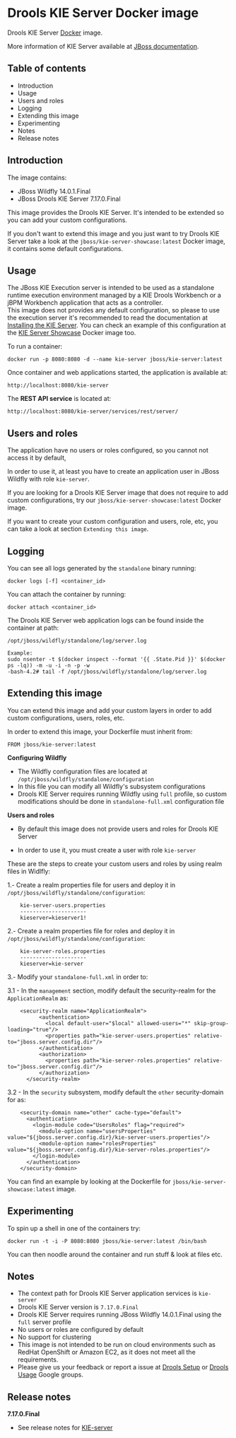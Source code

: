 Drools KIE Server Docker image
===============================

Drools KIE Server [Docker](http://docker.io/) image.

More information of KIE Server available at [JBoss documentation](https://docs.jboss.org/drools/release/7.17.0.Final/drools-docs/html_single/#_ch.kie.server).

Table of contents
------------------

* Introduction
* Usage
* Users and roles
* Logging
* Extending this image
* Experimenting
* Notes
* Release notes

Introduction
------------

The image contains:    
           
* JBoss Wildfly 14.0.1.Final
* JBoss Drools KIE Server 7.17.0.Final

This image provides the Drools KIE Server. It's intended to be extended so you can add your custom configurations.                 

If you don't want to extend this image and you just want to try Drools KIE Server take a look at the `jboss/kie-server-showcase:latest` Docker image, it contains some default configurations.                   

Usage
-----

The JBoss KIE Execution server is intended to be used as a standalone runtime execution environment managed by a KIE Drools Workbench or a jBPM Workbench application that acts as a controller.              
This image does not provides any default configuration, so please to use the execution server it's recommended to read the documentation at [Installing the KIE Server](https://docs.jboss.org/drools/release/7.17.0.Final/drools-docs/html_single/#_installing_the_kie_server). You can check an example of this configuration at the [KIE Server Showcase](https://registry.hub.docker.com/u/jboss/kie-server-showcase/) Docker image too.

To run a container:
    
    docker run -p 8080:8080 -d --name kie-server jboss/kie-server:latest

Once container and web applications started, the application is available at:              

    http://localhost:8080/kie-server

The **REST API service** is located at:               

    http://localhost:8080/kie-server/services/rest/server/


Users and roles
----------------

The application have no users or roles configured, so you cannot not access it by default,               

In order to use it, at least you have to create an application user in JBoss Wildfly with role `kie-server`.                  

If you are looking for a Drools KIE Server image that does not require to add custom configurations, try our `jboss/kie-server-showcase:latest` Docker image.

If you want to create your custom configuration and users, role, etc, you can take a look at section `Extending this image`.    


Logging
-------

You can see all logs generated by the `standalone` binary running:

    docker logs [-f] <container_id>
    
You can attach the container by running:

    docker attach <container_id>

The Drools KIE Server web application logs can be found inside the container at path:

    /opt/jboss/wildfly/standalone/log/server.log

    Example:
    sudo nsenter -t $(docker inspect --format '{{ .State.Pid }}' $(docker ps -lq)) -m -u -i -n -p -w
    -bash-4.2# tail -f /opt/jboss/wildfly/standalone/log/server.log

Extending this image
--------------------

You can extend this image and add your custom layers in order to add custom configurations, users, roles, etc.                  
 
In order to extend this image, your Dockerfile must inherit from:

    FROM jboss/kie-server:latest
    
**Configuring Wildfly**

* The Wildfly configuration files are located at `/opt/jboss/wildfly/standalone/configuration`                   
* In this file you can modify all Wildfly's subsystem configurations                           
* Drools KIE Server requires running Wildfly using `full` profile, so custom modifications should be done in `standalone-full.xml` configuration file                      

**Users and roles**

* By default this image does not provide users and roles for Drools KIE Server                      

* In order to use it, you must create a user with role `kie-server`                                         

These are the steps to create your custom users and roles by using realm files in Widlfly:                  

1.- Create a realm properties file for users and deploy it in `/opt/jboss/wildfly/standalone/configuration`:                 
 
        kie-server-users.properties
        ---------------------
        kieserver=kieserver1!
        
2.- Create a realm properties file for roles and deploy it in `/opt/jboss/wildfly/standalone/configuration`:                 
 
        kie-server-roles.properties
        ---------------------
        kieserver=kie-server

3.- Modify your `standalone-full.xml` in order to:                
        
3.1 - In the `management` section, modify default the security-realm for the `ApplicationRealm` as:                   

        <security-realm name="ApplicationRealm">
              <authentication>
                <local default-user="$local" allowed-users="*" skip-group-loading="true"/>
                <properties path="kie-server-users.properties" relative-to="jboss.server.config.dir"/>
              </authentication>
              <authorization>
                <properties path="kie-server-roles.properties" relative-to="jboss.server.config.dir"/>
              </authorization>
          </security-realm>
          
3.2 - In the `security` subsystem, modify default the `other` security-domain for as:                         

        <security-domain name="other" cache-type="default">
          <authentication>
            <login-module code="UsersRoles" flag="required">
              <module-option name="usersProperties" value="${jboss.server.config.dir}/kie-server-users.properties"/>
              <module-option name="rolesProperties" value="${jboss.server.config.dir}/kie-server-roles.properties"/>
            </login-module>
          </authentication>
        </security-domain>

You can find an example by looking at the Dockerfile for `jboss/kie-server-showcase:latest` image.

Experimenting
-------------

To spin up a shell in one of the containers try:

    docker run -t -i -P 8080:8080 jboss/kie-server:latest /bin/bash

You can then noodle around the container and run stuff & look at files etc.

Notes
-----

* The context path for Drools KIE Server application services is `kie-server`
* Drools KIE Server version is `7.17.0.Final`
* Drools KIE Server requires running JBoss Wildfly 14.0.1.Final using the `full` server profile
* No users or roles are configured by default               
* No support for clustering                
* This image is not intended to be run on cloud environments such as RedHat OpenShift or Amazon EC2, as it does not meet all the requirements.                      
* Please give us your feedback or report a issue at [Drools Setup](https://groups.google.com/forum/#!forum/drools-setup) or [Drools Usage](https://groups.google.com/forum/#!forum/drools-usage) Google groups.              

Release notes
--------------

**7.17.0.Final**

* See release notes for [KIE-server](https://docs.jboss.org/drools/release/7.17.0.Final/drools-docs/html_single/index.html#_ch.kie.server)

